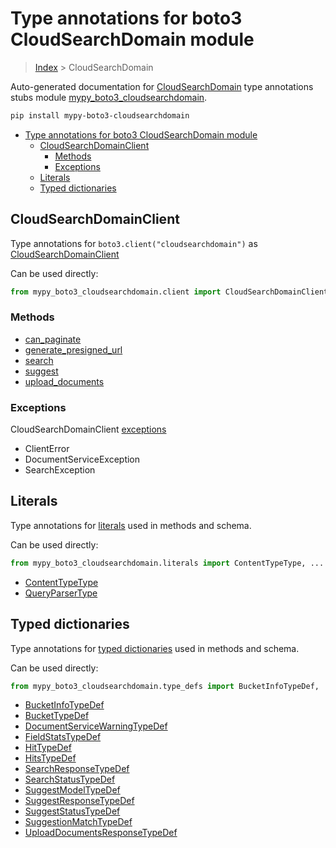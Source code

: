# Type annotations for boto3 CloudSearchDomain module

> [Index](..) > CloudSearchDomain

Auto-generated documentation for
[CloudSearchDomain](https://boto3.amazonaws.com/v1/documentation/api/1.17.71/reference/services/cloudsearchdomain.html#CloudSearchDomain)
type annotations stubs module
[mypy_boto3_cloudsearchdomain](https://pypi.org/project/mypy-boto3-cloudsearchdomain/).

```bash
pip install mypy-boto3-cloudsearchdomain
```

- [Type annotations for boto3 CloudSearchDomain module](#type-annotations-for-boto3-cloudsearchdomain-module)
  - [CloudSearchDomainClient](#cloudsearchdomainclient)
    - [Methods](#methods)
    - [Exceptions](#exceptions)
  - [Literals](#literals)
  - [Typed dictionaries](#typed-dictionaries)

## CloudSearchDomainClient

Type annotations for `boto3.client("cloudsearchdomain")` as
[CloudSearchDomainClient](./client.md)

Can be used directly:

```python
from mypy_boto3_cloudsearchdomain.client import CloudSearchDomainClient
```

### Methods

- [can_paginate](./client.md#can_paginate)
- [generate_presigned_url](./client.md#generate_presigned_url)
- [search](./client.md#search)
- [suggest](./client.md#suggest)
- [upload_documents](./client.md#upload_documents)

### Exceptions

CloudSearchDomainClient [exceptions](./client.md#exceptions)

- ClientError
- DocumentServiceException
- SearchException

## Literals

Type annotations for [literals](./literals.md) used in methods and schema.

Can be used directly:

```python
from mypy_boto3_cloudsearchdomain.literals import ContentTypeType, ...
```

- [ContentTypeType](./literals.md#contenttypetype)
- [QueryParserType](./literals.md#queryparsertype)

## Typed dictionaries

Type annotations for [typed dictionaries](./type_defs.md) used in methods and
schema.

Can be used directly:

```python
from mypy_boto3_cloudsearchdomain.type_defs import BucketInfoTypeDef, ...
```

- [BucketInfoTypeDef](./type_defs.md#bucketinfotypedef)
- [BucketTypeDef](./type_defs.md#buckettypedef)
- [DocumentServiceWarningTypeDef](./type_defs.md#documentservicewarningtypedef)
- [FieldStatsTypeDef](./type_defs.md#fieldstatstypedef)
- [HitTypeDef](./type_defs.md#hittypedef)
- [HitsTypeDef](./type_defs.md#hitstypedef)
- [SearchResponseTypeDef](./type_defs.md#searchresponsetypedef)
- [SearchStatusTypeDef](./type_defs.md#searchstatustypedef)
- [SuggestModelTypeDef](./type_defs.md#suggestmodeltypedef)
- [SuggestResponseTypeDef](./type_defs.md#suggestresponsetypedef)
- [SuggestStatusTypeDef](./type_defs.md#suggeststatustypedef)
- [SuggestionMatchTypeDef](./type_defs.md#suggestionmatchtypedef)
- [UploadDocumentsResponseTypeDef](./type_defs.md#uploaddocumentsresponsetypedef)
